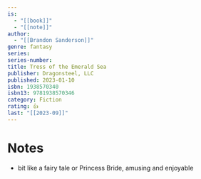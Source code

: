 ```yaml
---
is:
  - "[[book]]"
  - "[[note]]"
author:
  - "[[Brandon Sanderson]]"
genre: fantasy
series: 
series-number: 
title: Tress of the Emerald Sea
publisher: Dragonsteel, LLC
published: 2023-01-10
isbn: 1938570340
isbn13: 9781938570346
category: Fiction
rating: 👍
last: "[[2023-09]]"
---
```

# Notes
- bit like a fairy tale or Princess Bride, amusing and enjoyable
